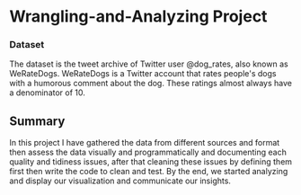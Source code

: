 # Wrangling-and-Analyzing Project

### Dataset 
The dataset is the tweet archive of Twitter user @dog_rates, also known 
as WeRateDogs. WeRateDogs is a Twitter account that rates people's dogs with a humorous 
comment about the dog. These ratings almost always have a denominator of 10. 

## Summary
 In this project I have gathered the data from different sources and format then assess the data visually and programmatically and documenting each quality
 and tidiness issues, after that cleaning these issues by defining them first then write the code to clean and test. By the end, we started analyzing and 
 display our visualization and communicate our insights.
